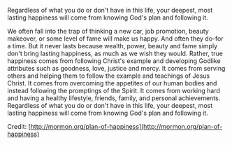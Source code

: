 Regardless of what you do or don't have in this life, your deepest, most lasting happiness will come from knowing God's plan and following it.

We often fall into the trap of thinking a new car, job promotion, beauty makeover, or some level of fame will make us happy. And often they do-for a time. But it never lasts because wealth, power, beauty and fame simply don't bring lasting happiness, as much as we wish they would. Rather, true happiness comes from following Christ's example and developing Godlike attributes such as goodness, love, justice and mercy. It comes from serving others and helping them to follow the example and teachings of Jesus Christ. It comes from overcoming the appetites of our human bodies and instead following the promptings of the Spirit. It comes from working hard and having a healthy lifestyle, friends, family, and personal achievements. Regardless of what you do or don't have in this life, your deepest, most lasting happiness will come from knowing God's plan and following it.

Credit: [http://mormon.org/plan-of-happiness](http://mormon.org/plan-of-happiness)